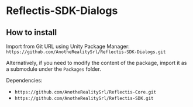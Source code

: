 # Reflectis-SDK-Dialogs

## How to install

Import from Git URL using Unity Package Manager: `https://github.com/AnotheRealitySrl/Reflectis-SDK-Dialogs.git`

Alternatively, if you need to modify the content of the package, import it as a submodule under the `Packages` folder.

Dependencies:

- `https://github.com/AnotheRealitySrl/Reflectis-Core.git`
- `https://github.com/AnotheRealitySrl/Reflectis-SDK.git`
